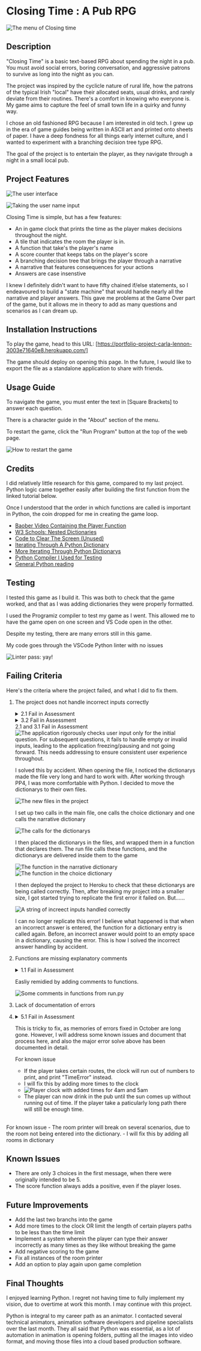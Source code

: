 
# Closing Time : A Pub RPG

![The menu of Closing time](./images/rm-menu.png)

## Description

"Closing Time" is a basic text-based RPG about spending the night in a pub. You must avoid social errors, boring conversation, and aggressive patrons to survive as long into the night as you can. 

The project was inspired by the cyclicle nature of rural life, how the patrons of the typical Irish "local" have their allocated seats, usual drinks, and rarely deviate from their routines. There's a comfort in knowing who everyone is. My game aims to capture the feel of small town life in a quirky and funny way.

I chose an old fashioned RPG because I am interested in old tech. I grew up in the era of game guides being written in ASCII art and printed onto sheets of paper. I have a deep fondness for all things early internet culture, and I wanted to experiment with a branching decision tree type RPG.

The goal of the project is to entertain the player, as they navigate through a night in a small local pub.

## Project Features

![The user interface](./images/rm-ui.png)

![Taking the user name input](./images/rm-name.png)

Closing Time is simple, but has a few features:
- An in game clock that prints the time as the player makes decisions throughout the night.
- A tile that indicates the room the player is in.
- A function that take's the player's name
- A score counter that keeps tabs on the player's score
- A branching decision tree that brings the player through a narrative
- A narrative that features consequences for your actions
- Answers are case insenstive

I knew I definitely didn't want to have fifty chained if/else statements, so I endeavoured to build a "state machine" that would handle nearly all the narrative and player answers. This gave me problems at the Game Over part of the game, but it allows me in theory to add as many questions and scenarios as I can dream up.

## Installation Instructions

To play the game, head to this URL: [https://portfolio-project-carla-lennon-3003e71640e8.herokuapp.com/]

The game should deploy on opening this page.
In the future, I would like to export the file as a standalone application to share with friends.

## Usage Guide

To navigate the game, you must enter the text in [Square Brackets] to answer each question.

There is a character guide in the "About" section of the menu. 

To restart the game, click the "Run Program" button at the top of the web page.

![How to restart the game](./images/rm-restart.png)

## Credits

I did relatively little research for this game, compared to my last project. Python logic came together easily after building the first function from the linked tutorial below. 

Once I understood that the order in which functions are called is important in Python, the coin dropped for me in creating the game loop.

- [Baober Video Containing the Player Function](https://www.youtube.com/watch?v=xHPmXArK6Tg&list=PL1-slM0ZOosXf2oQYZpTRAoeuo0TPiGpm&index=2&ab_channel=Baober)
- [W3 Schools: Nested Dictionaries](https://www.w3schools.com/python/python_dictionaries_nested.asp)
- [Code to Clear The Screen (Unused)](https://www.codingninjas.com/studio/library/how-to-clear-a-screen-in-python)
- [Iterating Through A Python Dictionary](https://blog.enterprisedna.co/python-iterate-dictionary/#:~:text=To%20access%20both%20dictionary%20keys,for%20each%20key%2Dvalue%20pair.&text=This%20script%20will%20print%20both,values%20of%20a%20Python%20dictionary.)
- [More Iterating Through Python Dictionarys](https://realpython.com/iterate-through-dictionary-python/)
- [Python Compiler I Used for Testing](https://www.programiz.com/python-programming/online-compiler/)
- [General Python reading](https://www.pygame.org/news)

## Testing

I tested this game as I build it. This was both to check that the game worked, and that as I was adding dictionaries they were properly formatted.

I used the Programiz compiler to test my game as I went. This allowed me to have the game open on one screen and VS Code open in the other.

Despite my testing, there are many errors still in this game.

My code goes through the VSCode Python linter with no issues

![Linter pass: yay!](./images/rm-linter.png)

## Failing Criteria

Here's the criteria where the project failed, and what I did to fix them.

1. The project does not handle incorrect inputs correctly
   <details>
    <summary>2.1 Fail in Assessment</summary>
        <img src="images/readme-failing-criteria-1.png" alt="	The application rigorously checks user input only for the initial question. For subsequent questions, it fails to handle empty or invalid inputs, leading to the application crashing. This needs addressing to ensure consistent user experience throughout."/>
    </details>
       <details>
    <summary>3.2 Fail in Assessment</summary>
        <img src="images/readme-failing-criteria-2.png" alt="	The application rigorously checks user input only for the initial question. For subsequent questions, it fails to handle empty or invalid inputs, leading to the application freezing/pausing and not going forward. This needs addressing to ensure consistent user experience throughout."/>
    </details>
        <summary>2.1 and 3.1 Fail in Assessment</summary>
        <img src="images/readme-failing-criteria-3.png" alt="	The application rigorously checks user input only for the initial question. For subsequent questions, it fails to handle empty or invalid inputs, leading to the application freezing/pausing and not going forward. This needs addressing to ensure consistent user experience throughout."/>
    </details>
    
    I solved this by accident. When opening the file, I noticed the dictionarys made the file very long and hard to work with. After working through PP4, I was more comfortable with Python. I decided to move the dictionarys to their own files. 


    <img src="images/readme-new-files.png" alt="The new files in the project">

    I set up two calls in the main file, one calls the choice dictionary and one calls the narrative dictionary 

    <img src="images/readme-new-files-calls.png" alt="The calls for the dictionarys">

    I then placed the dictionarys in the files, and wrapped them in a function that declares them. The run file calls these functions, and the dictionarys are delivered inside them to the game 

    <img src="images/readme-new-files-narrative.png" alt="The function in the narrative dictionary">
    <img src="images/readme-new-files-choice.png" alt="The function in the choice dictionary">

    I then deployed the project to Heroku to check that these dictionarys are being called correctly. Then, after breaking my project into a smaller size, I got started trying to replicate the first error it failed on. But......

    <img src="images/readme-failing-criteria-error-replication.png" alt="A string of increect inputs handled correctly">

    I can no longer replicate this error! I believe what happened is that when an incorrect answer is entered, the function for a dictionary entry is called again. Before, an incorrect answer would point to an empty space in a dictionary, causing the error. This is how I solved the incorrect answer handling by accident.

2. Functions are missing explanatory comments

    <details>
    <summary>1.1 Fail in Assessment</summary>
        <img src="images/readme-failing-criteria-2.png" alt="	Functions are missing explanatory comments">
    </details>

    Easliy remidied by adding comments to functions.

    <img src="images/readme-failing-criteria-comments.png" alt="Some comments in functions from run.py">

3.  Lack of documentation of errors
4.  
    <details>
    <summary>5.1 Fail in Assessment</summary>
        <img src="images/readme-failing-criteria-5.png" alt="The README file contains a note about the use of the PEP8 linter and input validations, but results are only mentioned. Consider documenting the PEP8 results, test input validations, unexpected user behavior and edge cases.">
    </details>

    This is tricky to fix, as memories of errors fixed in October are long gone. However, I will address some known issues and document that process here, and also the major error solve above has been documented in detail. 

    For known issue
    - If the player takes certain routes, the clock will run out of numbers to print, and print "TimeError" instead.
    -   I will fix this by adding more times to the clock
    -  <img src="images/readme-failing-criteria-extra-time.png" alt="Player clock with added times for 4am and 5am">
    -  The player can now drink in the pub until the sun comes up without running out of time. If the player take a paticularly long path there will still be enough time.
<br>
        For known issue
    - The room printer will break on several scenarios, due to the room not being entered into the dictionary.
    -   I will fix this by adding all rooms in dictionary 


## Known Issues

- There are only 3 choices in the first message, when there were originally intended to be 5.
- The score function always adds a positive, even if the player loses.

## Future Improvements

- Add the last two branchs into the game
- Add more times to the clock OR limit the length of certain players paths to be less than the time limit
- Implement a system wherein the player can type their answer incorrectly as many times as they like without breaking the game
- Add negative scoring to the game
- Fix all instances of the room printer
- Add an option to play again upon game completion

## Final Thoughts

I enjoyed learning Python. I regret not having time to fully implement my vision, due to overtime at work this month. I may continue with this project.

Python is integral to my career path as an animator. I contacted several technical animators, animation software developers and pipeline specialists over the last month. They all said that Python was essential, as a lot of automation in animation is opening folders, putting all the images into video format, and moving those files into a cloud based production software. 